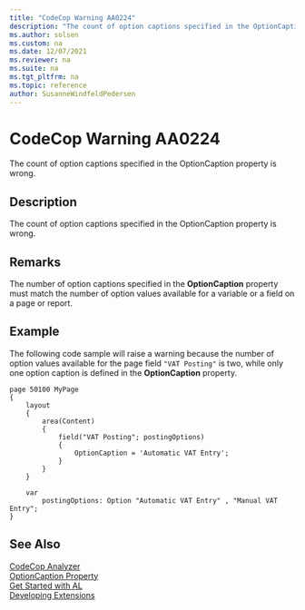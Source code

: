 ```yaml
---
title: "CodeCop Warning AA0224"
description: "The count of option captions specified in the OptionCaption property is wrong."
ms.author: solsen
ms.custom: na
ms.date: 12/07/2021
ms.reviewer: na
ms.suite: na
ms.tgt_pltfrm: na
ms.topic: reference
author: SusanneWindfeldPedersen
---
```

[//]: # (START>DO_NOT_EDIT)
[//]: # (IMPORTANT:Do not edit any of the content between here and the END>DO_NOT_EDIT.)
[//]: # (Any modifications should be made in the .xml files in the ModernDev repo.)
# CodeCop Warning AA0224
The count of option captions specified in the OptionCaption property is wrong.

## Description
The count of option captions specified in the OptionCaption property is wrong.

[//]: # (IMPORTANT: END>DO_NOT_EDIT)

## Remarks

The number of option captions specified in the **OptionCaption** property must match the number of option values available for a variable or a field on a page or report.

## Example

The following code sample will raise a warning because the number of option values available for the page field `"VAT Posting"` is two, while only one option caption is defined in the **OptionCaption** property. 

```AL
page 50100 MyPage
{
    layout
    {
        area(Content)
        {
            field("VAT Posting"; postingOptions)
            {
                OptionCaption = 'Automatic VAT Entry';
            }
        }
    }

    var
        postingOptions: Option "Automatic VAT Entry" , "Manual VAT Entry";
}
```


## See Also  
[CodeCop Analyzer](codecop.md)  
[OptionCaption Property](../properties/devenv-optioncaption-property.md)  
[Get Started with AL](../devenv-get-started.md)  
[Developing Extensions](../devenv-dev-overview.md)  